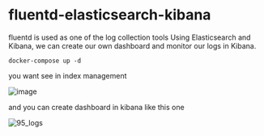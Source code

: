 # fluentd-elasticsearch-kibana

fluentd is used as one of the log collection tools
Using Elasticsearch and Kibana, we can create our own dashboard and monitor our logs in Kibana.

```
docker-compose up -d
```
you want see in index management

![image](https://github.com/user-attachments/assets/1f446920-f028-4a57-93f4-f9612731cd7f)

and you can create dashboard in kibana like this one

![95_logs](https://github.com/user-attachments/assets/c4545213-9916-4426-ac50-b208ccaf9c5c)

